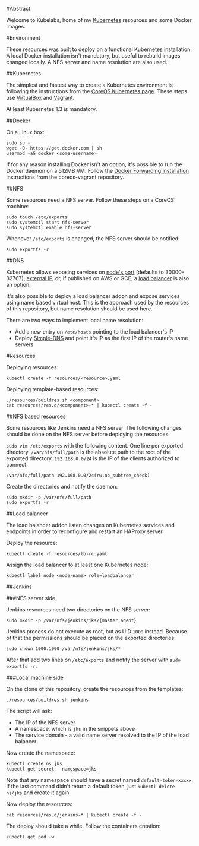 #Abstract

Welcome to Kubelabs, home of my [Kubernetes](http://kubernetes.io/docs/whatisk8s/) resources and some Docker images.

#Environment

These resources was built to deploy on a functional Kubernetes installation. A local Docker installation isn't mandatory, but useful to rebuild images changed locally. A NFS server and name resolution are also used.

##Kubernetes

The simplest and fastest way to create a Kubernetes environment is following the instructions from the [CoreOS Kubernetes page](https://coreos.com/kubernetes/docs/latest/kubernetes-on-vagrant-single.html). These steps use [VirtualBox](https://www.virtualbox.org/wiki/Downloads) and [Vagrant](https://www.vagrantup.com/downloads.html).

At least Kubernetes 1.3 is mandatory.

##Docker

On a Linux box:

    sudo su -
    wget -O- https://get.docker.com | sh
    usermod -aG docker <some-username>

If for any reason installing Docker isn't an option, it's possible to run the Docker daemon on a 512MB VM. Follow the [Docker Forwarding installation](https://github.com/coreos/coreos-vagrant#docker-forwarding) instructions from the coreos-vagrant repository.

##NFS

Some resources need a NFS server. Follow these steps on a CoreOS machine:

    sudo touch /etc/exports
    sudo systemctl start nfs-server
    sudo systemctl enable nfs-server

Whenever `/etc/exports` is changed, the NFS server should be notified:

    sudo exportfs -r

##DNS

Kubernetes allows exposing services on [node's port](http://kubernetes.io/docs/user-guide/services/#type-nodeport) (defaults to 30000-32767), [external IP](http://kubernetes.io/docs/user-guide/services/#external-ips), or, if published on AWS or GCE, a [load balancer](http://kubernetes.io/docs/user-guide/services/#type-loadbalancer) is also an option.

It's also possible to deploy a load balancer addon and expose services using name based virtual host. This is the approach used by the resources of this repository, but name resolution should be used here.

There are two ways to implement local name resolution:

* Add a new entry on `/etc/hosts` pointing to the load balancer's IP
* Deploy [Simple-DNS](https://github.com/jcmoraisjr/simple-dns) and point it's IP as the first IP of the router's name servers

#Resources

Deploying resources:

    kubectl create -f resources/<resource>.yaml

Deploying template-based resources:

    ./resources/buildres.sh <component>
    cat resources/res.d/<component>-* | kubectl create -f -

##NFS based resources

Some resources like Jenkins need a NFS server. The following changes should be done on the NFS server before deploying the resources.

`sudo vim /etc/exports` with the following content. One line per exported directory. `/var/nfs/full/path` is the absolute path to the root of the exported directory. `192.168.0.0/24` is the IP of the clients authorized to connect.

    /var/nfs/full/path 192.168.0.0/24(rw,no_subtree_check)

Create the directories and notify the daemon:

    sudo mkdir -p /var/nfs/full/path
    sudo exportfs -r

##Load balancer

The load balancer addon listen changes on Kubernetes services and endpoints in order to reconfigure and restart an HAProxy server.

Deploy the resource:

    kubectl create -f resources/lb-rc.yaml

Assign the load balancer to at least one Kubernetes node:

    kubectl label node <node-name> role=loadbalancer

##Jenkins

###NFS server side

Jenkins resources need two directories on the NFS server:

    sudo mkdir -p /var/nfs/jenkins/jks/{master,agent}

Jenkins process do not execute as root, but as UID `1000` instead. Because of that the permissions should be placed on the exported directories:

    sudo chown 1000:1000 /var/nfs/jenkins/jks/*

After that add two lines on `/etc/exports` and notify the server with `sudo exportfs -r`.

###Local machine side

On the clone of this repository, create the resources from the templates:

    ./resources/buildres.sh jenkins

The script will ask:

* The IP of the NFS server
* A namespace, which is `jks` in the snippets above
* The service domain - a valid name server resolved to the IP of the load balancer

Now create the namespace:

    kubectl create ns jks
    kubectl get secret --namespace=jks

Note that any namespace should have a secret named `default-token-xxxxx`. If the last command didn't return a default token, just `kubectl delete ns/jks` and create it again.

Now deploy the resources:

    cat resources/res.d/jenkins-* | kubectl create -f -

The deploy should take a while. Follow the containers creation:

    kubectl get pod -w
